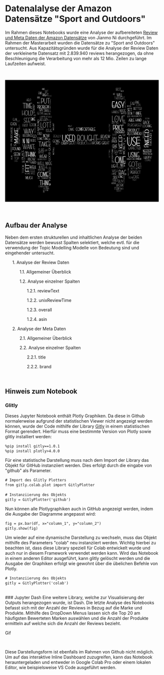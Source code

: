 # Datenalalyse der Amazon Datensätze "Sport and Outdoors"

Im Rahmen dieses Notebooks wurde eine Analyse der aufbereiteten [Review und Meta Daten der Amazon Datensätze](https://nijianmo.github.io/amazon/index.html) von Jianmo Ni durchgeführt. Im Rahmen der Masterarbeit wurden die Datensätze zu "Sport and Outdoors" untersucht. Aus Kapazitätsgründen wurde für die Analyse der Review Daten der verkleinerte Datensatz mit 2.839.940 reviews herangezogen, da ohne Beschleunigung die Verarbeitung von mehr als 12 Mio. Zeilen zu lange Laufzeiten aufweist.

<Br>
<p align="center">
  <img width="800" height="400" src="wordcloud.png">
</p>
<Br>


## Aufbau der Analyse

Neben dem ersten strukturellen und inhaltlichen Analyse der beiden Datensätze werden bewusst Spalten selektiert, welche evtl. für die verwendung der Topic Modelling Modelle von Bedeutung sind und eingehender untersucht.

<ul>1. Analyse der Review Daten</ul>
    <ul>
     <ul>1.1. Allgemeiner Überblick</ul>
     <ul>1.2. Analyse einzelner Spalten</ul>
        <ul>
         <ul>1.2.1. reviewText</ul>
         <ul>1.2.2. unixReviewTime</ul>
         <ul>1.2.3. overall</ul>
         <ul>1.2.4. asin</ul>
        </ul>
    </ul>
<ul>2. Analyse der Meta Daten</ul>
    <ul>
     <ul>2.1. Allgemeiner Überblick</ul>
     <ul>2.2. Analyse einzelner Spalten</ul>
        <ul>
         <ul>2.2.1. title</ul>
         <ul>2.2.2. brand</ul>
        </ul>
     </ul>
</ul>

<Br>

## Hinweis zum Notebook
### Glitly

Dieses Jupyter Notebook enthält Plotly Graphiken. Da diese in Github normalerweise aufgrund der statistischen Viewer nicht angezeigt werden können, wurde der Code mithilfe der Library [Gitly](https://github.com/Tiagoeem/gitly) in einem statistischen Format gerendert. Hierfür muss eine bestimmte Version von Plotly sowie glitly installiert werden:

```
%pip install gitly==1.0.1
%pip install plotly>4.0.0
```
Für eine statistische Darstellung muss nach dem Import der Library das Objekt für GitHub instanziiert werden. Dies erfolgt durch die eingabe von "github" als Parameter.

```
# Import des Glitly Plotters
from gitly.colab.plot import GitlyPlotter

# Instanziierung des Objekts
gitly = GitlyPlotter('github')
```

Nun können alle Plotlygraphiken auch in GitHub angezeigt werden, indem die Ausgabe der Diagramme angepasst wird:

```
fig = px.bar(df, x="column_1", y="column_2")
gitly.show(fig)
```

Um wieder auf eine dynamische Darstellung zu wechseln, muss das Objekt mithilfe des Parameters "colab" neu instanziiert werden. Wichtig hierbei zu beachten ist, dass diese Library speziell für Colab entwickelt wurde und auch nur in diesem Framework verwendet werden kann. Wird das Notebook in einem anderen Editor ausgeführt, kann glitly gelöscht werden und die Ausgabe der Graphiken erfolgt wie gewohnt über die übelichen Befehle von Plotly.

```
# Instanziierung des Objekts
gitly = GitlyPlotter('colab')
```

<Br>
### Jupyter Dash
Eine weitere Library, welche zur Visualisierung der Outputs herangezogen wurde, ist Dash.
Die letzte Analyse des Notebooks befasst sich mit der Anzahl der Reviews in Bezug auf die Marke und Produkte. Mithilfe des DropDown Menus lassen sich die Top 20 am häufigsten Bewerteten Marken auswählen und die Anzahl der Produkte ermitteln auf welche sich die Anzahl der Reviews bezieht.

<Br>

Gif

<Br>


Diese Darstellungsform ist ebenfalls im Rahmen von Github nicht möglich. Um auf das interaktive Inline Dashboard zuzugreifen, kann das Notebook herauntergeladen und entweder in Google Colab Pro oder einem lokalen Editor, wie beispielsweise VS Code ausgeführt werden. 

